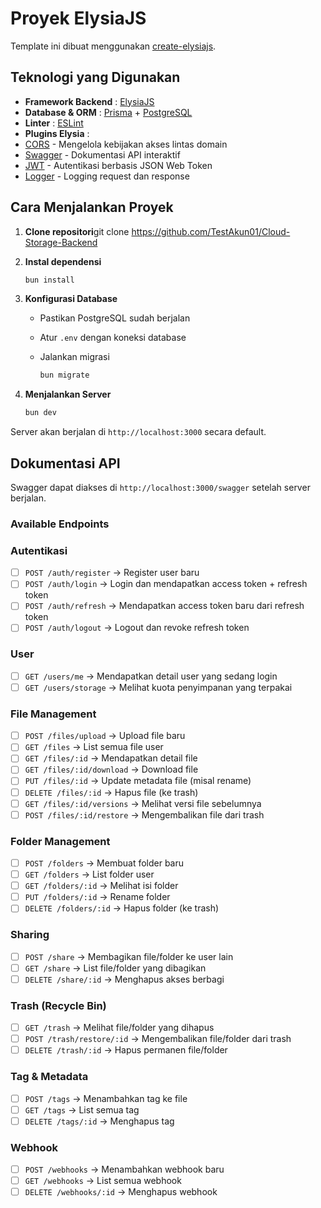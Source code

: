 # Proyek ElysiaJS

Template ini dibuat menggunakan [create-elysiajs](https://github.com/kravetsone/create-elysiajs).

## Teknologi yang Digunakan

* **Framework Backend** : [ElysiaJS](https://elysiajs.com/)
* **Database & ORM** : [Prisma](https://www.prisma.io/) + [PostgreSQL](https://www.postgresql.org/)
* **Linter** : [ESLint](https://eslint.org/)
* **Plugins Elysia** :
* [CORS](https://elysiajs.com/plugins/cors.html) - Mengelola kebijakan akses lintas domain
* [Swagger](https://elysiajs.com/plugins/swagger.html) - Dokumentasi API interaktif
* [JWT](https://elysiajs.com/plugins/jwt.html) - Autentikasi berbasis JSON Web Token
* [Logger](https://github.com/bogeychan/elysia-logger) - Logging request dan response

## Cara Menjalankan Proyek

1. **Clone repositori**git clone https://github.com/TestAkun01/Cloud-Storage-Backend
2. **Instal dependensi**

   ```bash
   bun install
   ```
3. **Konfigurasi Database**

   * Pastikan PostgreSQL sudah berjalan
   * Atur `.env` dengan koneksi database
   * Jalankan migrasi

     ```bash
     bun migrate
     ```
4. **Menjalankan Server**

   ```bash
   bun dev
   ```

Server akan berjalan di `http://localhost:3000` secara default.

## Dokumentasi API

Swagger dapat diakses di `http://localhost:3000/swagger` setelah server berjalan.

### Available Endpoints

### **Autentikasi**

* [ ] `POST /auth/register` → Register user baru
* [ ] `POST /auth/login` → Login dan mendapatkan access token + refresh token
* [ ] `POST /auth/refresh` → Mendapatkan access token baru dari refresh token
* [ ] `POST /auth/logout` → Logout dan revoke refresh token

### **User**

* [ ] `GET /users/me` → Mendapatkan detail user yang sedang login
* [ ] `GET /users/storage` → Melihat kuota penyimpanan yang terpakai

### **File Management**

* [ ] `POST /files/upload` → Upload file baru
* [ ] `GET /files` → List semua file user
* [ ] `GET /files/:id` → Mendapatkan detail file
* [ ] `GET /files/:id/download` → Download file
* [ ] `PUT /files/:id` → Update metadata file (misal rename)
* [ ] `DELETE /files/:id` → Hapus file (ke trash)
* [ ] `GET /files/:id/versions` → Melihat versi file sebelumnya
* [ ] `POST /files/:id/restore` → Mengembalikan file dari trash

### **Folder Management**

* [ ] `POST /folders` → Membuat folder baru
* [ ] `GET /folders` → List folder user
* [ ] `GET /folders/:id` → Melihat isi folder
* [ ] `PUT /folders/:id` → Rename folder
* [ ] `DELETE /folders/:id` → Hapus folder (ke trash)

### **Sharing**

* [ ] `POST /share` → Membagikan file/folder ke user lain
* [ ] `GET /share` → List file/folder yang dibagikan
* [ ] `DELETE /share/:id` → Menghapus akses berbagi

### **Trash (Recycle Bin)**

* [ ] `GET /trash` → Melihat file/folder yang dihapus
* [ ] `POST /trash/restore/:id` → Mengembalikan file/folder dari trash
* [ ] `DELETE /trash/:id` → Hapus permanen file/folder

### **Tag & Metadata**

* [ ] `POST /tags` → Menambahkan tag ke file
* [ ] `GET /tags` → List semua tag
* [ ] `DELETE /tags/:id` → Menghapus tag

### **Webhook**

* [ ] `POST /webhooks` → Menambahkan webhook baru
* [ ] `GET /webhooks` → List semua webhook
* [ ] `DELETE /webhooks/:id` → Menghapus webhook
